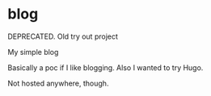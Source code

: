 # blog

DEPRECATED. Old try out project 

My simple blog

Basically a poc if I like blogging. Also I wanted to try Hugo.

Not hosted anywhere, though.
